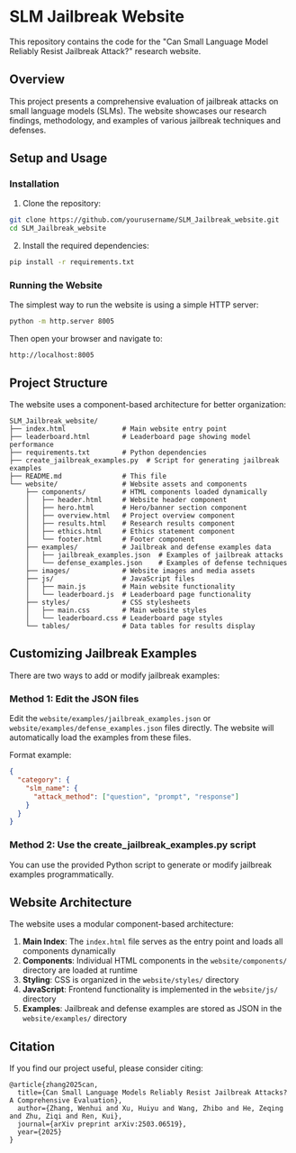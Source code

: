 # SLM Jailbreak Website

This repository contains the code for the "Can Small Language Model Reliably Resist Jailbreak Attack?" research website.

## Overview

This project presents a comprehensive evaluation of jailbreak attacks on small language models (SLMs). The website showcases our research findings, methodology, and examples of various jailbreak techniques and defenses.

## Setup and Usage

### Installation

1. Clone the repository:
```bash
git clone https://github.com/yourusername/SLM_Jailbreak_website.git
cd SLM_Jailbreak_website
```

2. Install the required dependencies:
```bash
pip install -r requirements.txt
```

### Running the Website

The simplest way to run the website is using a simple HTTP server:

```bash
python -m http.server 8005
```

Then open your browser and navigate to:
```
http://localhost:8005
```

## Project Structure

The website uses a component-based architecture for better organization:

```
SLM_Jailbreak_website/
├── index.html              # Main website entry point
├── leaderboard.html        # Leaderboard page showing model performance
├── requirements.txt        # Python dependencies
├── create_jailbreak_examples.py  # Script for generating jailbreak examples
├── README.md               # This file
└── website/                # Website assets and components
    ├── components/         # HTML components loaded dynamically
    │   ├── header.html     # Website header component
    │   ├── hero.html       # Hero/banner section component
    │   ├── overview.html   # Project overview component
    │   ├── results.html    # Research results component
    │   ├── ethics.html     # Ethics statement component
    │   └── footer.html     # Footer component
    ├── examples/           # Jailbreak and defense examples data
    │   ├── jailbreak_examples.json  # Examples of jailbreak attacks
    │   └── defense_examples.json    # Examples of defense techniques
    ├── images/             # Website images and media assets
    ├── js/                 # JavaScript files
    │   ├── main.js         # Main website functionality
    │   └── leaderboard.js  # Leaderboard page functionality
    ├── styles/             # CSS stylesheets
    │   ├── main.css        # Main website styles
    │   └── leaderboard.css # Leaderboard page styles
    └── tables/             # Data tables for results display
```

## Customizing Jailbreak Examples

There are two ways to add or modify jailbreak examples:

### Method 1: Edit the JSON files

Edit the `website/examples/jailbreak_examples.json` or `website/examples/defense_examples.json` files directly. The website will automatically load the examples from these files.

Format example:
```json
{
  "category": {
    "slm_name": {
      "attack_method": ["question", "prompt", "response"]
    }
  }
}
```

### Method 2: Use the create_jailbreak_examples.py script

You can use the provided Python script to generate or modify jailbreak examples programmatically.

## Website Architecture

The website uses a modular component-based architecture:

1. **Main Index**: The `index.html` file serves as the entry point and loads all components dynamically
2. **Components**: Individual HTML components in the `website/components/` directory are loaded at runtime
3. **Styling**: CSS is organized in the `website/styles/` directory
4. **JavaScript**: Frontend functionality is implemented in the `website/js/` directory
5. **Examples**: Jailbreak and defense examples are stored as JSON in the `website/examples/` directory

## Citation

If you find our project useful, please consider citing:

```
@article{zhang2025can,
  title={Can Small Language Models Reliably Resist Jailbreak Attacks? A Comprehensive Evaluation},
  author={Zhang, Wenhui and Xu, Huiyu and Wang, Zhibo and He, Zeqing and Zhu, Ziqi and Ren, Kui},
  journal={arXiv preprint arXiv:2503.06519},
  year={2025}
}
```